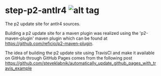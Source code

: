 # step-p2-antlr4 ![alt tag](https://travis-ci.org/Bitub/step-p2-antlr4.svg)
The p2 update site for antlr4 sources.

Building a p2 update site for a maven plugin was realized using the 'p2-maven-plugin' maven plugin which can be found at https://github.com/reficio/p2-maven-plugin.

The idea of building the p2 update site using TravisCI 
and make it available on GitHub through GitHub Pages comes from the following post
https://github.com/steveklabnik/automatically_update_github_pages_with_travis_example
